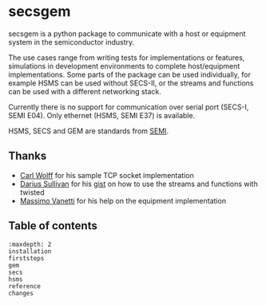 # secsgem

secsgem is a python package to communicate with a host or equipment
system in the semiconductor industry.

The use cases range from writing tests for implementations or features,
simulations in development environments to complete host/equipment
implementations. Some parts of the package can be used individually, for
example HSMS can be used without SECS-II, or the streams and functions
can be used with a different networking stack.

Currently there is no support for communication over serial port
(SECS-I, SEMI E04). Only ethernet (HSMS, SEMI E37) is available.

HSMS, SECS and GEM are standards from [SEMI](http://www.semi.org).

## Thanks

- [Carl Wolff](https://github.com/wolfc01) for his sample TCP socket implementation
- [Darius Sullivan](https://github.com/dariussullivan) for his [gist](https://gist.github.com/dariussullivan/8916e975e22054ff470d) on how to use the streams and functions with twisted
- [Massimo Vanetti](https://github.com/massimov) for his help on the equipment implementation

## Table of contents

```{toctree}
:maxdepth: 2
installation
firststeps
gem
secs
hsms
reference
changes
```
